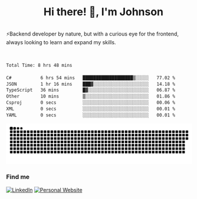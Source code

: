 <div id="user-content-toc">
  <ul align="center">
    <summary><h1 style="display: inline-block">Hi there! 👋, I'm Johnson</h1></summary>
  </ul>
</div>

⚡Backend developer by nature, but with a curious eye for the frontend, always looking to learn and expand my skills.

<br>


<!--START_SECTION:waka-->

```txt
Total Time: 8 hrs 48 mins

C#           6 hrs 54 mins   ███████████████████▒░░░░░   77.02 %
JSON         1 hr 16 mins    ███▓░░░░░░░░░░░░░░░░░░░░░   14.18 %
TypeScript   36 mins         █▓░░░░░░░░░░░░░░░░░░░░░░░   06.87 %
Other        10 mins         ▒░░░░░░░░░░░░░░░░░░░░░░░░   01.86 %
Csproj       0 secs          ░░░░░░░░░░░░░░░░░░░░░░░░░   00.06 %
XML          0 secs          ░░░░░░░░░░░░░░░░░░░░░░░░░   00.01 %
YAML         0 secs          ░░░░░░░░░░░░░░░░░░░░░░░░░   00.01 %
```

<!--END_SECTION:waka-->

<picture>
  <source  srcset="https://github.com/joshwambere/joshwambere/blob/output/github-contribution-grid-snake-dark.svg?palette=github-dark">
  <source  srcset="https://github.com/joshwambere/joshwambere/blob/output/github-contribution-grid-snake.svg">
  <img alt="github contribution grid snake animation" src="https://github.com/joshwambere/joshwambere/blob/output/github-contribution-grid-snake.svg">
</picture>

### Find me
<a href="https://www.linkedin.com/in/dusabe-johnson" target="_blank"><img src="https://img.shields.io/badge/LinkedIn-%230077B5.svg?&style=flat&logo=linkedin&logoColor=white" alt="LinkedIn"></a>
‎‎ [![Personal Website](https://img.shields.io/badge/visit-Johnsonis.me-blue)](https://johnsonis.me/)
